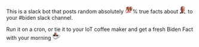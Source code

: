 This is a slack bot that posts random absolutely <img src="https://github.com/deesweet/biden/raw/master/bidens/100_biden.gif" height="20"/>% true facts about <img src="https://github.com/deesweet/biden/raw/master/bidens/biden.gif" height="20"/> to your #biden slack channel.

Run it on a cron, or tie it to your IoT coffee maker and get a fresh Biden Fact with your morning <img src="https://github.com/deesweet/biden/raw/master/bidens/cup_of_biden.gif" height="20"/>
